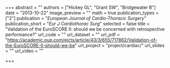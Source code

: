 +++
abstract = ""
authors = ["Hickey GL", "Grant SW", "Bridgewater B"]
date = "2013-10-22"
image_preview = ""
math = true
publication_types = ["2"]
publication = "*European Journal of Cardio-Thoracic Surgery*"
publication_short = "*Eur J Cardiothorac Surg*"
selected = false
title = "Validation of the EuroSCORE II: should we be concerned with retrospective performance?"
url_code = ""
url_dataset = ""
url_pdf = "https://academic.oup.com/ejcts/article/43/3/655/717862/Validation-of-the-EuroSCORE-II-should-we-be"
url_project = "project/cardiac/"
url_slides = ""
url_video = ""

+++
